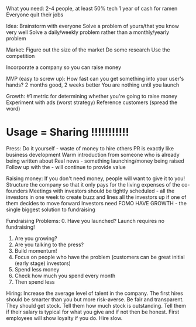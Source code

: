 What you need:
2-4 people, at least 50% tech
1 year of cash for ramen
Everyone quit their jobs

Idea:
Brainstorm with everyone
Solve a problem of yours/that you know very well
Solve a daily/weekly problem rather than a monthly/yearly problem

Market:
Figure out the size of the market
Do some research
Use the competition

 Incorporate a company so you can raise money

MVP (easy to screw up):
How fast can you get something into your user's hands?
2 months good, 2 weeks better
You are nothing until you launch

Growth:
#1 metric for determining whether you're going to raise money
Experiment with ads (worst strategy)
Reference customers (spread the word)
# Usage = Sharing !!!!!!!!!!!

Press:
Do it yourself - waste of money to hire others
PR is exactly like business development
Warm introduction from someone who is already being written about
Real news - something launching/money being raised
Follow up with the - will continue to provide value

Raising money:
If you don't need money, people will want to give it to you!
Structure the company so that it only pays for the living expenses of the co-founders
Meetings with investors should be tightly scheduled - all the investors in one week to create buzz and lines all the investors up if one of them decides to move forward
Investors need FOMO
HAVE GROWTH - the single biggest solution to fundraising

Fundraising Problems:
0. Have you launched? Launch requires no fundraising!
1. Are you growing? 
2. Are you talking to the press?
3. Build momentum!
4. Focus on people who have the problem (customers can be great initial (early stage) investors)
5. Spend less money
6. Check how much you spend every month
7. Then spend less

Hiring:
Increase the average level of talent in the company.
The first hires should be smarter than you but more risk-averse.
Be fair and transparent.
They should get stock. Tell them how much stock is outstanding.
Tell them if their salary is typical for what you give and if not then be honest.
First employees will show loyalty if you do.
Hire slow.